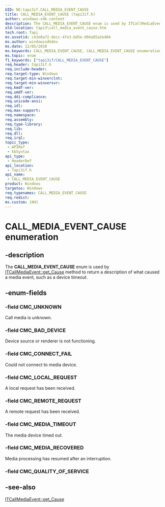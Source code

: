 ```yaml
---
UID: NE:tapi3if.CALL_MEDIA_EVENT_CAUSE
title: CALL_MEDIA_EVENT_CAUSE (tapi3if.h)
author: windows-sdk-content
description: The CALL_MEDIA_EVENT_CAUSE enum is used by ITCallMediaEvent::get_Cause method to return a description of what caused a media event, such as a device timeout.
old-location: tapi3\call_media_event_cause.htm
tech.root: Tapi
ms.assetid: c43e0a72-decc-47e3-bd5e-d94a95a2e404
ms.author: windowssdkdev
ms.date: 12/05/2018
ms.keywords: CALL_MEDIA_EVENT_CAUSE, CALL_MEDIA_EVENT_CAUSE enumeration [TAPI 2.2], CMC_BAD_DEVICE, CMC_CONNECT_FAIL, CMC_LOCAL_REQUEST, CMC_MEDIA_RECOVERED, CMC_MEDIA_TIMEOUT, CMC_REMOTE_REQUEST, CMC_UNKNOWN, _tapi3_call_media_event_cause, tapi3.call_media_event_cause, tapi3if/CALL_MEDIA_EVENT_CAUSE, tapi3if/CMC_BAD_DEVICE, tapi3if/CMC_CONNECT_FAIL, tapi3if/CMC_LOCAL_REQUEST, tapi3if/CMC_MEDIA_RECOVERED, tapi3if/CMC_MEDIA_TIMEOUT, tapi3if/CMC_REMOTE_REQUEST, tapi3if/CMC_UNKNOWN
ms.topic: enum
f1_keywords: ["tapi3if/CALL_MEDIA_EVENT_CAUSE"]
req.header: tapi3if.h
req.include-header: 
req.target-type: Windows
req.target-min-winverclnt: 
req.target-min-winversvr: 
req.kmdf-ver: 
req.umdf-ver: 
req.ddi-compliance: 
req.unicode-ansi: 
req.idl: 
req.max-support: 
req.namespace: 
req.assembly: 
req.type-library: 
req.lib: 
req.dll: 
req.irql: 
topic_type:
 - APIRef
 - kbSyntax
api_type:
 - HeaderDef
api_location:
 - Tapi3if.h
api_name:
 - CALL_MEDIA_EVENT_CAUSE
product: Windows
targetos: Windows
req.typenames: CALL_MEDIA_EVENT_CAUSE
req.redist: 
ms.custom: 19H1
---
```


# CALL_MEDIA_EVENT_CAUSE enumeration


## -description


The 
<b>CALL_MEDIA_EVENT_CAUSE</b> enum is used by 
<a href="https://docs.microsoft.com/windows/desktop/api/tapi3if/nf-tapi3if-itcallmediaevent-get_cause">ITCallMediaEvent::get_Cause</a> method to return a description of what caused a media event, such as a device timeout.


## -enum-fields




### -field CMC_UNKNOWN

Call media is unknown.


### -field CMC_BAD_DEVICE

Device source or renderer is not functioning.


### -field CMC_CONNECT_FAIL

Could not connect to media device.


### -field CMC_LOCAL_REQUEST

A local request has been received.


### -field CMC_REMOTE_REQUEST

A remote request has been received.


### -field CMC_MEDIA_TIMEOUT

The media device timed out.


### -field CMC_MEDIA_RECOVERED

Media processing has resumed after an interruption.


### -field CMC_QUALITY_OF_SERVICE




## -see-also




<a href="https://docs.microsoft.com/windows/desktop/api/tapi3if/nf-tapi3if-itcallmediaevent-get_cause">ITCallMediaEvent::get_Cause</a>
 

 

